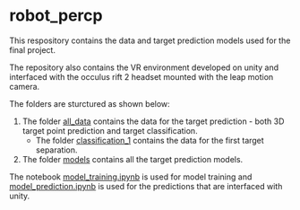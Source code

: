 # robot_percp
This respository contains the data and target prediction models used for the final project. 

The repository also contains the VR environment developed on unity and interfaced with the occulus rift 2 headset mounted with the leap motion camera.

The folders are sturctured as shown below: <br>
1.  The folder [all_data](./all_data/) contains the data for the target prediction - both 3D target point prediction and target classification.
    - The folder [classification_1](./all_data/sep_1/) contains the data for the first target separation.
2. The folder [models](./models/) contains all the target prediction models.

The notebook [model_training.ipynb](./model_training.ipynb) is used for model training and [model_prediction.ipynb](./model_prediction.ipynb) is used for the predictions that are interfaced with unity.
